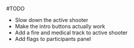 #TODO
- Slow down the active shooter
- Make the intro buttons actually work
- Add a fire and medical track to active shooter
- Add flags to participants panel